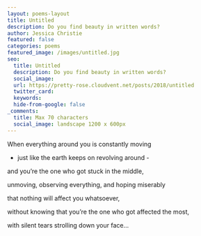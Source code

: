 ```yaml
---
layout: poems-layout
title: Untitled
description: Do you find beauty in written words?
author: Jessica Christie
featured: false
categories: poems
featured_image: /images/untitled.jpg
seo:
  title: Untitled
  description: Do you find beauty in written words?
  social_image:
  url: https://pretty-rose.cloudvent.net/posts/2018/untitled
  twitter_card:
  keywords:
  hide-from-google: false
_comments:
  title: Max 70 characters
  social_image: landscape 1200 x 600px
---
```

When everything around you is constantly moving

- just like the earth keeps on revolving around -

and you’re the one who got stuck in the middle,

unmoving, observing everything, and hoping miserably

that nothing will affect you whatsoever,

without knowing that you’re the one who got affected the most,

with silent tears strolling down your face…

&nbsp;
